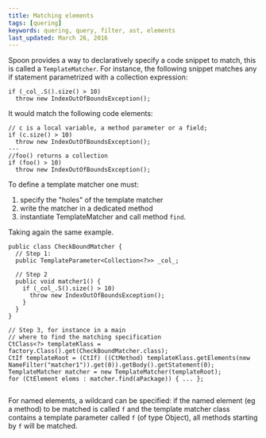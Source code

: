 ```yaml
---
title: Matching elements
tags: [quering]
keywords: quering, query, filter, ast, elements
last_updated: March 26, 2016
---
```


Spoon provides a way to declaratively specify a code snippet to match, this is called a `TemplateMatcher`.
For instance, the following snippet matches any if statement parametrized with a collection expression:

```
if (_col_.S().size() > 10)
  throw new IndexOutOfBoundsException();
```

It would match the following code elements:

```
// c is a local variable, a method parameter or a field;
if (c.size() > 10)
  throw new IndexOutOfBoundsException();
---
//foo() returns a collection
if (foo() > 10)
  throw new IndexOutOfBoundsException();

```

To define a template matcher one must:

1. specify the "holes" of the template matcher 
1. write the matcher in a dedicated method
1. instantiate TemplateMatcher and call method `find`.

Taking again the same example.

```
public class CheckBoundMatcher {
  // Step 1:
  public TemplateParameter<Collection<?>> _col_;
  
  // Step 2
  public void matcher1() {
    if (_col_.S().size() > 10)
      throw new IndexOutOfBoundsException();
    }
  }
}

// Step 3, for instance in a main
// where to find the matching specification
CtClass<?> templateKlass = factory.Class().get(CheckBoundMatcher.class);
CtIf templateRoot = (CtIf) ((CtMethod) templateKlass.getElements(new NameFilter("matcher1")).get(0)).getBody().getStatement(0);
TemplateMatcher matcher = new TemplateMatcher(templateRoot);
for (CtElement elems : matcher.find(aPackage)) { ... };
			
```

For named elements, a wildcard can be specified: if the named element (eg a method) to be matched is called `f` and the template matcher class contains a template parameter called `f` (of type Object), all methods starting by `f` will be matched.


